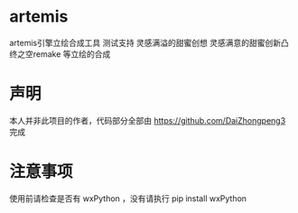# artemis
 artemis引擎立绘合成工具
 测试支持 灵感满溢的甜蜜创想 灵感满意的甜蜜创新凸 终之空remake 等立绘的合成
# 声明
 本人并非此项目的作者，代码部分全部由 https://github.com/DaiZhongpeng3 完成
# 注意事项
 使用前请检查是否有 wxPython ，没有请执行 pip install wxPython